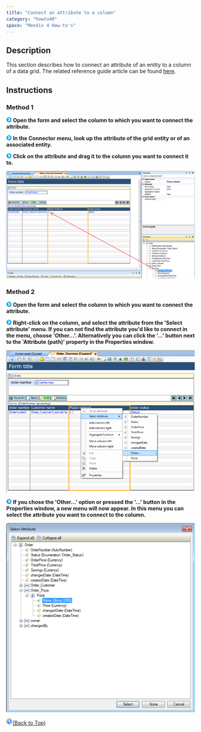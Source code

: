 ```yaml
---
title: "Connect an attribute to a column"
category: "howto40"
space: "Mendix 4 How-to's"
---
```

## Description

This section describes how to connect an attribute of an entity to a column of a data grid. The related reference guide article can be found [here](https://world.mendix.com/pages/releaseview.action?pageId=9699841).

## Instructions

### Method 1

![](attachments/819203/917932.png) **Open the form and select the column to which you want to connect the attribute.**

![](attachments/819203/917932.png) **In the Connector menu, look up the attribute of the grid entity or of an associated entity.**

![](attachments/819203/917932.png) **Click on the attribute and drag it to the column you want to connect it to.**

![](attachments/2621557/2752609.png)

### Method 2

![](attachments/819203/917932.png) **Open the form and select the column to which you want to connect the attribute.**

![](attachments/819203/917932.png) **Right-click on the column, and select the attribute from the 'Select attribute' menu. If you can not find the attribute you'd like to connect in the menu, choose 'Other...'. Alternatively you can click the '...' button next to the 'Attribute (path)' property in the Properties window.**

![](attachments/2621557/2752606.png)

![](attachments/819203/917932.png) **If you chose the 'Other...' option or pressed the '...' button in the Properties window, a new menu will now appear. In this menu you can select the attribute you want to connect to the column.**

![](attachments/2621557/2752607.png)

[![](attachments/819203/917564.png)](Connect+an+attribute+to+a+column)[(Back to Top)](Connect+an+attribute+to+a+column)